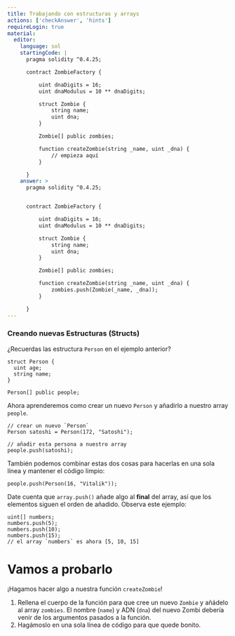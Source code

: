 ```yaml
---
title: Trabajando con estructuras y arrays
actions: ['checkAnswer', 'hints']
requireLogin: true
material:
  editor:
    language: sol
    startingCode: |
      pragma solidity ^0.4.25;

      contract ZombieFactory {

          uint dnaDigits = 16;
          uint dnaModulus = 10 ** dnaDigits;

          struct Zombie {
              string name;
              uint dna;
          }

          Zombie[] public zombies;

          function createZombie(string _name, uint _dna) {
              // empieza aquí
          }

      }
    answer: >
      pragma solidity ^0.4.25;


      contract ZombieFactory {

          uint dnaDigits = 16;
          uint dnaModulus = 10 ** dnaDigits;

          struct Zombie {
              string name;
              uint dna;
          }

          Zombie[] public zombies;

          function createZombie(string _name, uint _dna) {
              zombies.push(Zombie(_name, _dna));
          }

      }
---
```


### Creando nuevas Estructuras (Structs)

¿Recuerdas las estructura `Person` en el ejemplo anterior?

```
struct Person {
  uint age;
  string name;
}

Person[] public people;
```

Ahora aprenderemos como crear un nuevo `Person` y añadirlo a nuestro array `people`.

```
// crear un nuevo `Person`
Person satoshi = Person(172, "Satoshi");

// añadir esta persona a nuestro array
people.push(satoshi);
```

También podemos combinar estas dos cosas para hacerlas en una sola línea y mantener el código limpio:

```
people.push(Person(16, "Vitalik"));
```

Date cuenta que `array.push()` añade algo al **final** del array, así que los elementos siguen el orden de añadido. Observa este ejemplo:

```
uint[] numbers;
numbers.push(5);
numbers.push(10);
numbers.push(15);
// el array `numbers` es ahora [5, 10, 15]
```

# Vamos a probarlo

¡Hagamos hacer algo a nuestra función `createZombie`!

1. Rellena el cuerpo de la función para que cree un nuevo `Zombie` y añádelo al array `zombies`. El nombre (`name`) y ADN (`dna`) del nuevo Zombi debería venir de los argumentos pasados a la función.
2. Hagámoslo en una sola línea de código para que quede bonito.
